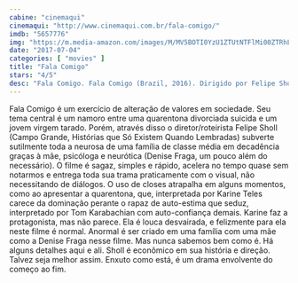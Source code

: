 ```yaml
---
cabine: "cinemaqui"
cinemaqui: "http://www.cinemaqui.com.br/fala-comigo/"
imdb: "5657776"
img: "https://m.media-amazon.com/images/M/MV5BOTI0YzU1ZTUtNTFlMi00ZTRhLWIwNzctYTY3ODE4N2Y4Y2EyXkEyXkFqcGdeQXVyMTkzODUwNzk@._V1_SX101_CR0,0,101,150_.jpg"
date: "2017-07-04"
categories: [ "movies" ]
title: "Fala Comigo"
stars: "4/5"
desc: "Fala Comigo. Fala Comigo (Brazil, 2016). Dirigido por Felipe Sholl. Escrito por Felipe Sholl. Com Karine Teles (Angela), Tom Karabachian (Diogo), Denise Fraga (Clarice), Emílio de Mello (Marcos), Anita Ferraz (Mariana), Daniel Rangel (Guilherme), Manoela Dexheimer (Paola), Guilherme Guaral (Geraldo), Cecilia Hoeltz (Nurse 1)."
---
```

Fala Comigo é um exercício de alteração de valores em sociedade. Seu tema central é um namoro entre uma quarentona divorciada suicida e um jovem virgem tarado. Porém, através disso o diretor/roteirista Felipe Sholl (Campo Grande, Histórias que Só Existem Quando Lembradas) subverte sutilmente toda a neurosa de uma família de classe média em decadência graças à mãe, psicóloga e neurótica (Denise Fraga, um pouco além do necessário). O filme é sagaz, simples e rápido, acelera no tempo quase sem notarmos e entrega toda sua trama praticamente com o visual, não necessitando de diálogos. O uso de closes atrapalha em alguns momentos, como ao apresentar a quarentona, que, interpretada por Karine Teles carece da dominação perante o rapaz de auto-estima que seduz, interpretado por Tom Karabachian com auto-confiança demais. Karine faz a protagonista, mas não parece. Ela é louca desvairada, e felizmente para ela neste filme é normal. Anormal é ser criado em uma família com uma mãe como a Denise Fraga nesse filme. Mas nunca sabemos bem como é. Há alguns detalhes aqui e ali. Sholl é econômico em sua história e direção. Talvez seja melhor assim. Enxuto como está, é um drama envolvente do começo ao fim.
